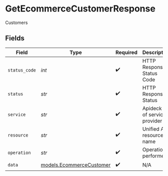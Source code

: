 # GetEcommerceCustomerResponse

Customers


## Fields

| Field                                                      | Type                                                       | Required                                                   | Description                                                | Example                                                    |
| ---------------------------------------------------------- | ---------------------------------------------------------- | ---------------------------------------------------------- | ---------------------------------------------------------- | ---------------------------------------------------------- |
| `status_code`                                              | *int*                                                      | :heavy_check_mark:                                         | HTTP Response Status Code                                  | 200                                                        |
| `status`                                                   | *str*                                                      | :heavy_check_mark:                                         | HTTP Response Status                                       | OK                                                         |
| `service`                                                  | *str*                                                      | :heavy_check_mark:                                         | Apideck ID of service provider                             | shopify                                                    |
| `resource`                                                 | *str*                                                      | :heavy_check_mark:                                         | Unified API resource name                                  | customers                                                  |
| `operation`                                                | *str*                                                      | :heavy_check_mark:                                         | Operation performed                                        | one                                                        |
| `data`                                                     | [models.EcommerceCustomer](../models/ecommercecustomer.md) | :heavy_check_mark:                                         | N/A                                                        |                                                            |
